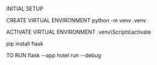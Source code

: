INITIAL SETUP

CREATE VIRTUAL ENVIRONMENT
    python -m venv .venv   

ACTIVATE VIRTUAL ENVIRONMENT
    .venv\Scripts\activate

pip install flask

TO RUN
flask --app hotel run --debug